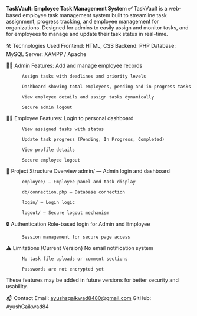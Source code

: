 **TaskVault: Employee Task Management System ✅**
TaskVault is a web-based employee task management system built to streamline task assignment, progress tracking, and employee management for organizations. Designed for admins to easily assign and monitor tasks, and for employees to manage and update their task status in real-time.

🛠️ Technologies Used
          Frontend: HTML, CSS
          Backend: PHP
          Database: MySQL
          Server: XAMPP / Apache

👨‍💼 Admin Features:
          Add and manage employee records
          
          Assign tasks with deadlines and priority levels
          
          Dashboard showing total employees, pending and in-progress tasks
          
          View employee details and assign tasks dynamically
          
          Secure admin logout

👨‍💻 Employee Features:
          Login to personal dashboard
          
          View assigned tasks with status
          
          Update task progress (Pending, In Progress, Completed)
          
          View profile details
          
          Secure employee logout

📌 Project Structure Overview
          admin/ — Admin login and dashboard
          
          employee/ — Employee panel and task display
          
          db/connection.php — Database connection
          
          login/ — Login logic
          
          logout/ — Secure logout mechanism

🔒 Authentication
          Role-based login for Admin and Employee
          
          Session management for secure page access

⚠️ Limitations (Current Version)
          No email notification system
          
          No task file uploads or comment sections
          
          Passwords are not encrypted yet

These features may be added in future versions for better security and usability.

📬 Contact
Email: ayushsgaikwad8480@gmail.com
GitHub: AyushGaikwad84



